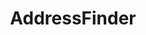 ---
title: "AddressFinder"
description: "AddressFinder is a tool for collecting verified addresses. Usually I work on the autocomplete dropdown that AddressFinder can add to a form or ecommerce checkout. This involves maintaining our various plugins for ecommerce stores, such as WooCommerce, and the javascript libraries we have built to handle the api response."
slug: "https://www.addressfinder.co.nz"
imageOne: './racket1.png'
imageTwo: './racket2.png'
imageThree: './racket3.png'
imageFour: './racket4.png'
imageFive: './racket5.png'
---